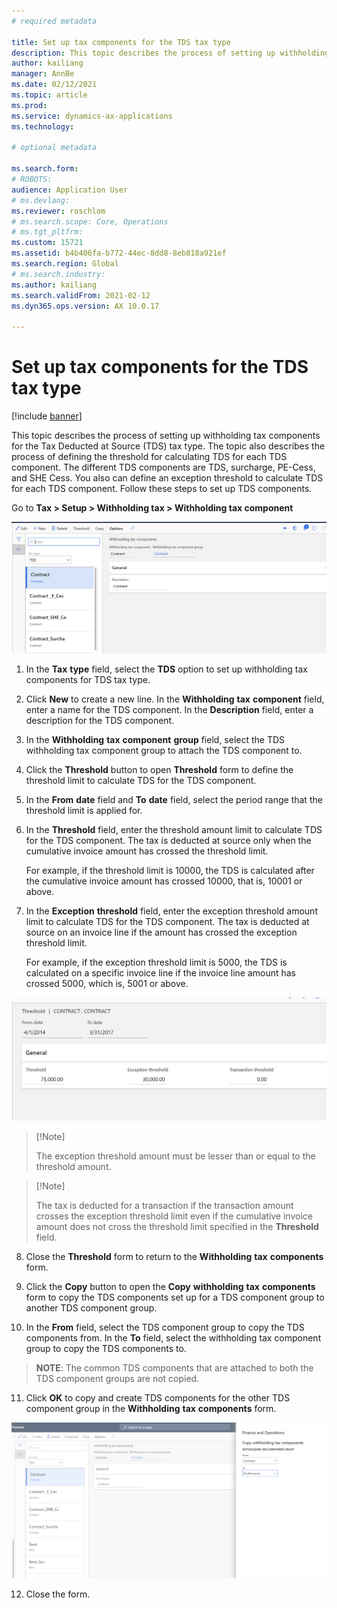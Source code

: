 ```yaml
---
# required metadata

title: Set up tax components for the TDS tax type
description: This topic describes the process of setting up withholding tax components for the Tax Deducted at Source (TDS) tax type. The topic also describes the process of defining the threshold for calculating TDS for each TDS component.
author: kailiang
manager: AnnBe
ms.date: 02/12/2021
ms.topic: article
ms.prod: 
ms.service: dynamics-ax-applications
ms.technology: 

# optional metadata

ms.search.form: 
# ROBOTS: 
audience: Application User
# ms.devlang: 
ms.reviewer: roschlom
# ms.search.scope: Core, Operations
# ms.tgt_pltfrm: 
ms.custom: 15721
ms.assetid: b4b406fa-b772-44ec-8dd8-8eb818a921ef
ms.search.region: Global
# ms.search.industry: 
ms.author: kailiang
ms.search.validFrom: 2021-02-12
ms.dyn365.ops.version: AX 10.0.17

---
```

# Set up tax components for the TDS tax type

[!include [banner](../includes/banner.md)]

This topic describes the process of setting up withholding tax components for the Tax Deducted at Source (TDS) tax type. The topic also describes the process of defining the threshold for calculating TDS for each TDS component. The different TDS components are TDS, surcharge, PE-Cess, and SHE Cess. You also can define an exception threshold to calculate TDS for each TDS component. Follow these steps to set up TDS components.

Go to **Tax > Setup > Withholding tax > Withholding tax component**

[![Withholding tax component](./media/apac-ind-TDS-9.png)](./media/apac-ind-TDS-9.png)

1. In the **Tax** **type** field, select the **TDS** option to set up withholding tax components for TDS tax type.

2. Click **New** to create a new line. In the **Withholding** **tax** **component** field, enter a name for the TDS component. In the **Description** field, enter a description for the TDS component.

3. In the **Withholding** **tax** **component** **group** field, select the TDS withholding tax component group to attach the TDS component to.

4. Click the **Threshold** button to open **Threshold** form to define the threshold limit to calculate TDS for the TDS component.

5. In the **From** **date** field and **To** **date** field, select the period range that the threshold limit is applied for.

6. In the **Threshold** field, enter the threshold amount limit to calculate TDS for the TDS component. The tax is deducted at source only when the cumulative invoice amount has crossed the threshold limit.

   For example, if the threshold limit is 10000, the TDS is calculated after the cumulative invoice amount has crossed 10000, that is, 10001 or above.

7. In the **Exception** **threshold** field, enter the exception threshold amount limit to calculate TDS for the TDS component. The tax is deducted at source on an invoice line if the amount has crossed the exception threshold limit.

   For example, if the exception threshold limit is 5000, the TDS is calculated on a specific invoice line if the invoice line amount has crossed 5000, which is, 5001 or above.

[![Threshold](./media/apac-ind-TDS-10.png)](./media/apac-ind-TDS-10.png)

>   [!Note]
>
>   The exception threshold amount must be  lesser than or equal to the threshold amount.  

>   [!Note]
>
>   The tax is deducted for a transaction  if the transaction amount crosses the exception threshold limit even if the  cumulative invoice amount does not cross the threshold limit specified in the  **Threshold** field.  

8. Close the **Threshold** form to return to the **Withholding** **tax** **components** form.

9. Click the **Copy** button to open the **Copy** **withholding** **tax** **components** form to copy the TDS components set up for a TDS component group to another TDS component group.

10. In the **From** field, select the TDS component group to copy the TDS components from. In the **To** field, select the withholding tax component group to copy the TDS components to.

>   **NOTE**: The common TDS components that are  attached to both the TDS component groups are not copied.  

11. Click **OK** to copy and create TDS components for the other TDS component group in the **Withholding** **tax** **components** form.

 [![Copy withholding tax component](./media/apac-ind-TDS-11.png)](./media/apac-ind-TDS-11.png)

12. Close the form.



 
